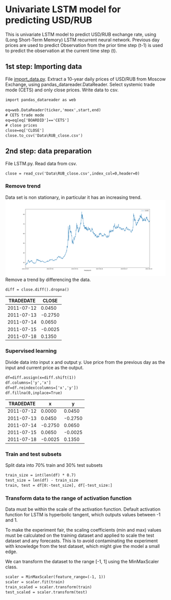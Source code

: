 # Univariate LSTM model for predicting USD/RUB
This is univariate LSTM model to predict USD/RUB exchange rate, using (Long Short-Term Memory) LSTM recurrent neural network. Previous day prices are used to predict Observation from the prior time step (t-1) is used to predict the observation at the current time step (t).
## 1st step: Importing data
File [import_data.py](https://github.com/MurakamiNao/Predicting-RUB-USD-with-LSTM/blob/main/import_data.py). Extract a 10-year daily prices of USD/RUB from Moscow Exchange, using pandas_datareader.DataReader. Select  systemic trade mode (CETS) and only close prices. Write data to csv.
```
import pandas_datareader as web

eq=web.DataReader(ticker,'moex',start,end)
# CETS trade mode
eq=eq[eq['BOARDID']=='CETS']
# close prices
close=eq['CLOSE']
close.to_csv('Data\RUB_close.csv')
```
## 2nd step: data preparation
File LSTM.py. Read data from csv.
```
close = read_csv('Data\RUB_close.csv',index_col=0,header=0)
```
### Remove trend
Data set is non stationary, in particular it has an increasing trend.
![Alt-текст](https://github.com/MurakamiNao/Predicting-RUB-USD-with-LSTM/blob/main/Historical_prices.png)
Remove a trend by differencing the data.
```
diff = close.diff().dropna()
```
|TRADEDATE  |CLOSE   |
|-----------|--------|
|2011-07-12 |0.0450  |
|2011-07-13 |-0.2750 |
|2011-07-14 |0.0650  |
|2011-07-15 |-0.0025 |
|2011-07-18 |0.1350  |

### Supervised learning
Divide data into input x and output y. Use price from the previous day as the input and current price as the output.
```
df=diff.assign(x=diff.shift(1))
df.columns=['y','x']
df=df.reindex(columns=['x','y'])
df.fillna(0,inplace=True)
```

|TRADEDATE  |x       |y       | 
|-----------|--------|--------|
|2011-07-12 |0.0000  |0.0450  |
|2011-07-13 |0.0450  |-0.2750 |
|2011-07-14 |-0.2750 |0.0650  |
|2011-07-15 |0.0650  |-0.0025 |
|2011-07-18 |-0.0025 |0.1350  |

### Train and test subsets
Split data into 70% train and 30% test subsets
```
train_size = int(len(df) * 0.7)
test_size = len(df) - train_size
train, test = df[0:-test_size], df[-test_size:]
```
### Transform data to the range of activation function
Data must be within the scale of the activation function. Default activation function for LSTM is hyperbolic tangent, which outputs values between -1 and 1. 

To make the experiment fair, the scaling coefficients (min and max) values must be calculated on the training dataset and applied to scale the test dataset and any forecasts. This is to avoid contaminating the experiment with knowledge from the test dataset, which might give the model a small edge.

We can transform the dataset to the range [-1, 1] using the MinMaxScaler class. 
```
scaler = MinMaxScaler(feature_range=(-1, 1))
scaler = scaler.fit(train)
train_scaled = scaler.transform(train)
test_scaled = scaler.transform(test)
```
